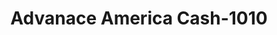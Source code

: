---
f_zip-code: 19963
f_state-code: DE
title: Advanace America Cash-1010
f_phone: 302-424-2460
f_city-only: Milford
f_address: 941 North Dupont Boulevard Milford
f_location-unique-id: '1010'
slug: advanace-america-cash-1010
updated-on: '2024-05-30T13:46:58.046Z'
created-on: '2024-05-30T13:36:59.803Z'
published-on: '2024-05-30T13:54:32.469Z'
f_city-state: cms/city/milford-de.md
f_company: cms/company/advanace-america-cash.md
f_state: cms/state/delaware.md
layout: '[payday-loan].html'
tags: payday-loan
---